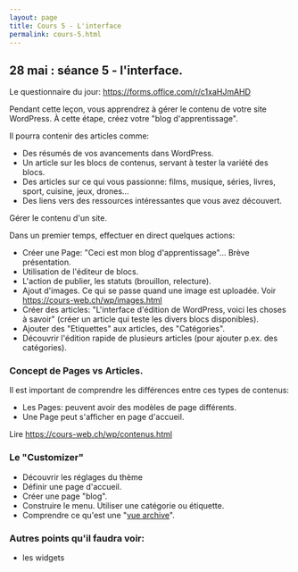 ```yaml
---
layout: page
title: Cours 5 - L'interface
permalink: cours-5.html
---
```


## 28 mai : séance 5 - l'interface.

Le questionnaire du jour: 
https://forms.office.com/r/c1xaHJmAHD

Pendant cette leçon, vous apprendrez à gérer le contenu de votre site WordPress. À cette étape, créez votre "blog d'apprentissage".

Il pourra contenir des articles comme:

- Des résumés de vos avancements dans WordPress.
- Un article sur les blocs de contenus, servant à tester la variété des blocs.
- Des articles sur ce qui vous passionne: films, musique, séries, livres, sport, cuisine, jeux, drones...
- Des liens vers des ressources intéressantes que vous avez découvert.

Gérer le contenu d'un site.



Dans un premier temps, effectuer en direct quelques actions:

- Créer une Page: "Ceci est mon blog d'apprentissage"... Brève présentation.
- Utilisation de l'éditeur de blocs.
- L'action de publier, les statuts (brouillon, relecture).
- Ajout d'images. Ce qui se passe quand une image est uploadée. Voir https://cours-web.ch/wp/images.html
- Créer des articles: "L'interface d'édition de WordPress, voici les choses à savoir" (créer un article qui teste les divers blocs disponibles).
- Ajouter des "Etiquettes" aux articles, des "Catégories".
- Découvrir l'édition rapide de plusieurs articles (pour ajouter p.ex. des catégories).

### Concept de Pages vs Articles.

Il est important de comprendre les différences entre ces types de contenus:

- Les Pages: peuvent avoir des modèles de page différents.
- Une Page peut s'afficher en page d'accueil.

Lire https://cours-web.ch/wp/contenus.html

### Le "Customizer"

- Découvrir les réglages du thème
- Définir une page d'accueil.
- Créer une page "blog".
- Construire le menu. Utiliser une catégorie ou étiquette.
- Comprendre ce qu'est une "[vue archive](https://cours-web.ch/wp/structure.html)".

### Autres points qu'il faudra voir:
  
- les widgets
